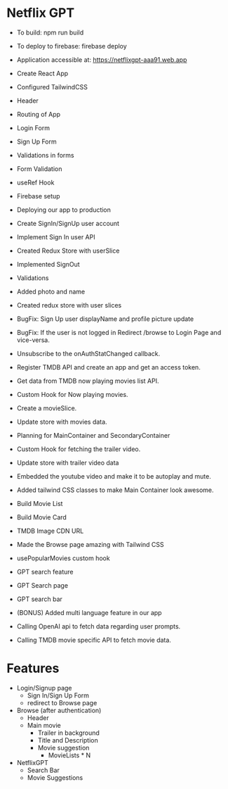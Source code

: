 # Netflix GPT

- To build: npm run build
- To deploy to firebase: firebase deploy
- Application accessible at: https://netflixgpt-aaa91.web.app

- Create React App
- Configured TailwindCSS
- Header
- Routing of App
- Login Form
- Sign Up Form
- Validations in forms
- Form Validation
- useRef Hook
- Firebase setup
- Deploying our app to production
- Create SignIn/SignUp user account
- Implement Sign In user API
- Created Redux Store with userSlice
- Implemented SignOut
- Validations
- Added photo and name
- Created redux store with user slices
- BugFix: Sign Up user displayName and profile picture update
- BugFix: If the user is not logged in Redirect /browse to Login Page and vice-versa.
- Unsubscribe to the onAuthStatChanged callback.
- Register TMDB API and create an app and get an access token.
- Get data from TMDB now playing movies list API.
- Custom Hook for Now playing movies.
- Create a movieSlice.
- Update store with movies data.
- Planning for MainContainer and SecondaryContainer
- Custom Hook for fetching the trailer video.
- Update store with trailer video data
- Embedded the youtube video and make it to be autoplay and mute.
- Added tailwind CSS classes to make Main Container look awesome.
- Build Movie List
- Build Movie Card
- TMDB Image CDN URL
- Made the Browse page amazing with Tailwind CSS
- usePopularMovies custom hook
- GPT search feature
- GPT Search page
- GPT search bar
- (BONUS) Added multi language feature in our app
- Calling OpenAI api to fetch data regarding user prompts.
- Calling TMDB movie specific API to fetch movie data.

# Features

- Login/Signup page
  - Sign In/Sign Up Form
  - redirect to Browse page
- Browse (after authentication)
  - Header
  - Main movie
    - Trailer in background
    - Title and Description
    - Movie suggestion
      - MovieLists \* N
- NetflixGPT
  - Search Bar
  - Movie Suggestions
